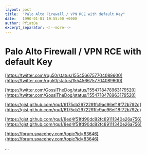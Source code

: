 ```yaml
---
layout: post
title:  "Palo Alto Firewall / VPN RCE with default Key"
date:   1990-01-01 19:55:00 +0000
author: PfiatDe
excerpt_separator: <!--more-->
---
```


# Palo Alto Firewall / VPN RCE with default Key

[https://twitter.com/rqu50/status/1554566757704089600](https://twitter.com/rqu50/status/1554566757704089600)

[https://twitter.com/GossiTheDog/status/1554718478963179520](https://twitter.com/GossiTheDog/status/1554718478963179520)

[https://gist.github.com/rqu1/6175cb2972291fc9ac96ef18f72b792c](https://gist.github.com/rqu1/6175cb2972291fc9ac96ef18f72b792c)

[https://gist.github.com/rqu1/8ed4f51fd90dd82fc89111340e26a756](https://gist.github.com/rqu1/8ed4f51fd90dd82fc89111340e26a756)

[https://forum.spacehey.com/topic?id=83646](https://forum.spacehey.com/topic?id=83646)

...
<!--more-->

